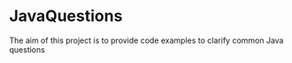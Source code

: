 # JavaQuestions
The aim of this project is to provide code examples to clarify common Java questions

